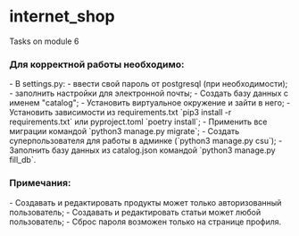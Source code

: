 # internet_shop
Tasks on module 6

<h3>Для корректной работы необходимо:</h3>
- В settings.py:
  - ввести свой пароль от postgresql (при необходимости);
  - заполнить настройки для электронной почты;
- Создать базу данных с именем "catalog";
- Установить виртуальное окружение и зайти в него;
- Установить зависимости из requirements.txt `pip3 install -r requirements.txt` или pyproject.toml `poetry install`;
- Применить все миграции командой `python3 manage.py migrate`;
- Создать суперпользователя для работы в админке (`python3 manage.py csu`);
- Заполнить базу данных из catalog.json командой `python3 manage.py fill_db`.

<h3>Примечания:</h3>
- Создавать и редактировать продукты может только авторизованный пользователь;
- Создавать и редактировать статьи может любой пользователь;
- Сброс пароля возможен только на странице профиля.